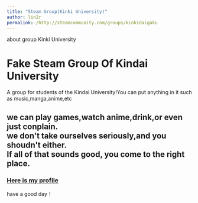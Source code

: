 ```yaml
---
title: "Steam Group(Kinki University)"
author: lin2r
permalink: /http://steamcommunity.com/groups/kinkidaigaku 
---  
```

  
  
about group Kinki University
# Fake Steam Group Of Kindai University
A group for students of the Kindai University!You can put anything in it such as music,manga,anime,etc

we can play games,watch anime,drink,or even just conplain.  
we don't take ourselves seriously,and you shoudn't either.   
If all of that sounds good, you come to the right place.
---
### [Here is my profile](https://steamcommunity.com/id/linerlinliner/)
have a good day！



